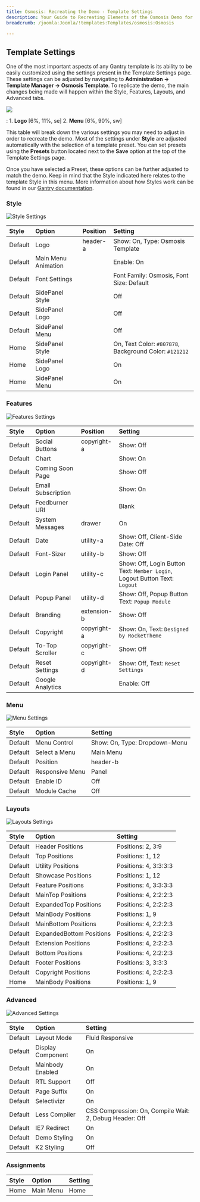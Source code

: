 ```yaml
---
title: Osmosis: Recreating the Demo - Template Settings
description: Your Guide to Recreating Elements of the Osmosis Demo for Joomla
breadcrumb: /joomla:Joomla/!templates:Templates/osmosis:Osmosis

---
```


Template Settings
-----
One of the most important aspects of any Gantry template is its ability to be easily customized using the settings present in the Template Settings page. These settings can be adjusted by navigating to **Administration -> Template Manager -> Osmosis Template**. To replicate the demo, the main changes being made will happen within the Style, Features, Layouts, and Advanced tabs.

![][Osmosis2]

:   1. **Logo**  [6%, 11%, se]
    2. **Menu**  [6%, 90%, sw]

This table will break down the various settings you may need to adjust in order to recreate the demo. Most of the settings under **Style** are adjusted automatically with the selection of a template preset. You can set presets using the **Presets** button located next to the **Save** option at the top of the Template Settings page.

Once you have selected a Preset, these options can be further adjusted to match the demo. Keep in mind that the Style indicated here relates to the template Style in this menu. More information about how Styles work can be found in our [Gantry documentation][gantrydocs].

### Style

![Style Settings][style]

| Style       | Option              | Position    | Setting                                                |
| :---------- | :----------         | :---------- | :----------                                            |
| Default     | Logo                | header-a    | Show: On, Type: Osmosis Template                       |
| Default     | Main Menu Animation |             | Enable: On                                             |
| Default     | Font Settings       |             | Font Family: Osmosis, Font Size: Default               |
| Default     | SidePanel Style     |             | Off                                                    |
| Default     | SidePanel Logo      |             | Off                                                    |
| Default     | SidePanel Menu      |             | Off                                                    |
| Home        | SidePanel Style     |             | On, Text Color: `#807878`, Background Color: `#121212` |
| Home        | SidePanel Logo      |             | On                                                     |
| Home        | SidePanel Menu      |             | On                                                     |

### Features

![Features Settings][features]

| Style       | Option             | Position    | Setting                                                                    |
| :---------- | :----------        | :---------- | :----------                                                                |
| Default     | Social Buttons     | copyright-a | Show: Off                                                                  |
| Default     | Chart              |             | Show: On                                                                   |
| Default     | Coming Soon Page   |             | Show: Off                                                                  |
| Default     | Email Subscription |             | Show: On                                                                   |
| Default     | Feedburner URI     |             | Blank                                                                      |
| Default     | System Messages    | drawer      | On                                                                         |
| Default     | Date               | utility-a   | Show: Off, Client-Side Date: Off                                           |
| Default     | Font-Sizer         | utility-b   | Show: Off                                                                  |
| Default     | Login Panel        | utility-c   | Show: Off, Login Button Text: `Member Login`, Logout Button Text: `Logout` |
| Default     | Popup Panel        | utility-d   | Show: Off, Popup Button Text: `Popup Module`                               |
| Default     | Branding           | extension-b | Show: Off                                                                  |
| Default     | Copyright          | copyright-a | Show: On, Text: `Designed by RocketTheme`                                  |
| Default     | To-Top Scroller    | copyright-c | Show: Off                                                                  |
| Default     | Reset Settings     | copyright-d | Show: Off, Text: `Reset Settings`                                          |
| Default     | Google Analytics   |             | Enable: Off                                                                |

### Menu

![Menu Settings][menu2]

| Style       | Option          | Setting                       |
| :---------- | :----------     | :----------                   |
| Default     | Menu Control    | Show: On, Type: Dropdown-Menu |
| Default     | Select a Menu   | Main Menu                     |
| Default     | Position        | header-b                      |
| Default     | Responsive Menu | Panel                         |
| Default     | Enable ID       | Off                           |
| Default     | Module Cache    | Off                           |

### Layouts

![Layouts Settings][layouts]

| Style       | Option                   | Setting               |
| :---------- | :----------              | :----------           |
| Default     | Header Positions         | Positions: 2, 3:9     |
| Default     | Top Positions            | Positions: 1, 12      |
| Default     | Utility Positions        | Positions: 4, 3:3:3:3 |
| Default     | Showcase Positions       | Positions: 1, 12      |
| Default     | Feature Positions        | Positions: 4, 3:3:3:3 |
| Default     | MainTop Positions        | Positions: 4, 2:2:2:3 |
| Default     | ExpandedTop Positions    | Positions: 4, 2:2:2:3 |
| Default     | MainBody Positions       | Positions: 1, 9       |
| Default     | MainBottom Positions     | Positions: 4, 2:2:2:3 |
| Default     | ExpandedBottom Positions | Positions: 4, 2:2:2:3 |
| Default     | Extension Positions      | Positions: 4, 2:2:2:3 |
| Default     | Bottom Positions         | Positions: 4, 2:2:2:3 |
| Default     | Footer Positions         | Positions: 3, 3:3:3   |
| Default     | Copyright Positions      | Positions: 4, 2:2:2:3 |
| Home        | MainBody Positions       | Positions: 1, 9       |

### Advanced

![Advanced Settings][advanced]

| Style       | Option            | Setting                                                 |
| :---------- | :----------       | :----------                                             |
| Default     | Layout Mode       | Fluid Responsive                                        |
| Default     | Display Component | On                                                      |
| Default     | Mainbody Enabled  | On                                                      |
| Default     | RTL Support       | Off                                                     |
| Default     | Page Suffix       | On                                                      |
| Default     | Selectivizr       | On                                                      |
| Default     | Less Compiler     | CSS Compression: On, Compile Wait: 2, Debug Header: Off |
| Default     | IE7 Redirect      | On                                                      |
| Default     | Demo Styling      | On                                                      |
| Default     | K2 Styling        | Off                                                     |

### Assignments

| Style       | Option      | Setting     |
| :---------- | :---------- | :---------- |
| Home        | Main Menu   | Home        |

[demo25]: assets/osmosis.jpg
[menu]: ../../start/menu.md
[Osmosis2]: assets/osmosis2.jpeg
[assignments]: assets/assignments_settings.jpeg
[style]: assets/style_settings.jpeg
[advanced]: assets/advanced_settings.jpeg
[layouts]: assets/setlayouts.jpg
[menu2]: assets/menu_settings.jpeg
[features]: assets/features_settings.jpeg
[setsocial]: assets/setsocial.jpg
[gantrydocs]: http://www.gantry-framework.org/documentation/joomla/configure
